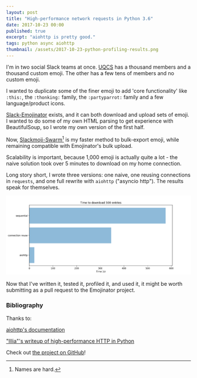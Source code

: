 ```yaml
---
layout: post
title: "High-performance network requests in Python 3.6"
date: 2017-10-23 00:00
published: true
excerpt: "aiohttp is pretty good."
tags: python async aiohttp
thumbnail: /assets/2017-10-23-python-profiling-results.png
---
```


I'm in two social Slack teams at once. [UQCS](https://uqcs.slack.com) has a thousand members and a thousand custom emoji. The other has a few tens of members and no custom emoji.

I wanted to duplicate some of the finer emoji to add 'core functionality' like `:this:`, the `:thonking:` family, the `:partyparrot:` family and a few language/product icons.

[Slack-Emojinator](https://github.com/smashwilson/slack-emojinator) exists, and it can both download and upload sets of emoji. I wanted to do some of my own HTML parsing to get experience with BeautifulSoup, so I wrote my own version of the first half.

Now, [Slackmoji-Swarm](https://github.com/d-lord/slackmoji-swarm)[^1] is my faster method to bulk-export emoji, while remaining compatible with Emojinator's bulk upload.

[^1]: Names are hard.

Scalability is important, because 1,000 emoji is actually quite a lot - the naive solution took over 5 minutes to download on my home connection.

Long story short, I wrote three versions: one naive, one reusing connections in `requests`, and one full rewrite with `aiohttp` ("asyncio http"). The results speak for themselves.

![Progressive improvement in runtime](/assets/2017-10-23-python-profiling-results.png)

Now that I've written it, tested it, profiled it, and used it, it might be worth submitting as a pull request to the Emojinator project.

### Bibliography

Thanks to:

[aiohttp's documentation](http://aiohttp.readthedocs.io/en/stable/)

["Illia"'s writeup of high-performance HTTP in Python](https://iliauk.com/2016/03/07/high-performance-python-sessions-async-multi-tasking/)

Check out [the project on GitHub](https://github.com/d-lord/slackmoji-swarm/)!
